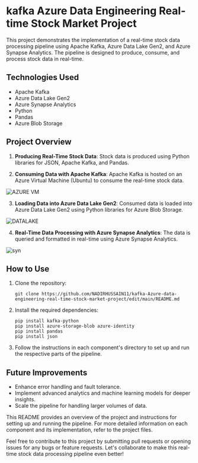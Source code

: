 # kafka Azure Data Engineering Real-time Stock Market Project

This project demonstrates the implementation of a real-time stock data processing pipeline using Apache Kafka, Azure Data Lake Gen2, and Azure Synapse Analytics. The pipeline is designed to produce, consume, and process stock data in real-time.

## Technologies Used

- Apache Kafka
- Azure Data Lake Gen2
- Azure Synapse Analytics
- Python
- Pandas
- Azure Blob Storage

## Project Overview

1. **Producing Real-Time Stock Data**: Stock data is produced using Python libraries for JSON, Apache Kafka, and Pandas.



2. **Consuming Data with Apache Kafka**: Apache Kafka is hosted on an Azure Virtual Machine (Ubuntu) to consume the real-time stock data.

![AZURE VM](https://github.com/NADIRHUSSAIN11/kafka-Azure-data-engineering-real-time-stock-market-project/assets/89727973/e357bb6e-07e4-436f-ae0e-12ebcc316eea)

3. **Loading Data into Azure Data Lake Gen2**: Consumed data is loaded into Azure Data Lake Gen2 using Python libraries for Azure Blob Storage.

![DATALAKE](https://github.com/NADIRHUSSAIN11/kafka-Azure-data-engineering-real-time-stock-market-project/assets/89727973/4e45462b-9fa6-4a14-976f-53ea769bc793)

4. **Real-Time Data Processing with Azure Synapse Analytics**: The data is queried and formatted in real-time using Azure Synapse Analytics.

![syn](https://github.com/NADIRHUSSAIN11/kafka-Azure-data-engineering-real-time-stock-market-project/assets/89727973/fe3e4ad0-0a37-48f8-a567-1c52715ac2b9)

## How to Use

1. Clone the repository:

   ```
   git clone https://github.com/NADIRHUSSAIN11/kafka-Azure-data-engineering-real-time-stock-market-project/edit/main/README.md
   ```

2. Install the required dependencies:

   ```
   pip install kafka-python
   pip install azure-storage-blob azure-identity
   pip install pandas
   pip install json
   ```

3. Follow the instructions in each component's directory to set up and run the respective parts of the pipeline.

## Future Improvements

- Enhance error handling and fault tolerance.
- Implement advanced analytics and machine learning models for deeper insights.
- Scale the pipeline for handling larger volumes of data.

This README provides an overview of the project and instructions for setting up and running the pipeline. For more detailed information on each component and its implementation, refer to the project files.

Feel free to contribute to this project by submitting pull requests or opening issues for any bugs or feature requests. Let's collaborate to make this real-time stock data processing pipeline even better!
